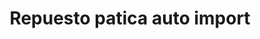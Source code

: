 ---
title: "Repuesto patica auto import"
url: /san-francisco-de-macoris/repuesto-patica-auto-import/
shop: Autoteile
---